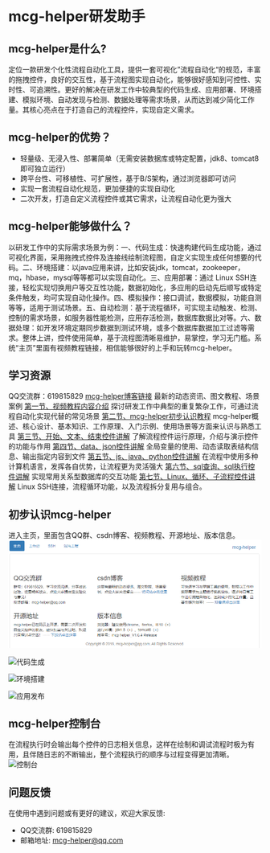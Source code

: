 # mcg-helper研发助手
## mcg-helper是什么?

定位一款研发个化性流程自动化工具，提供一套可视化”流程自动化“的规范，丰富的拖拽控件，良好的交互性，基于流程图实现自动化，能够很好感知到可控性、实时性、可追溯性。更好的解决在研发工作中较典型的代码生成、应用部署、环境搭建、模拟环境、自动发现与检测、数据处理等需求场景，从而达到减少简化工作量。其核心亮点在于打造自己的流程控件，实现自定义需求。

## mcg-helper的优势？
* 轻量级、无浸入性、部署简单（无需安装数据库或特定配置，jdk8、tomcat8即可独立运行）
* 跨平台性、可移植性、可扩展性，基于B/S架构，通过浏览器即可访问
* 实现一套流程自动化规范，更加便捷的实现自动化
* 二次开发，打造自定义流程控件或其它需求，让流程自动化更为强大

## mcg-helper能够做什么？

以研发工作中的实际需求场景为例：一、代码生成：快速构建代码生成功能，通过可视化界面，采用拖拽式控件及连接线绘制流程图，自定义实现生成任何想要的代码。二、环境搭建：以java应用来讲，比如安装jdk，tomcat，zookeeper，mq，hbase，mysql等等都可以实现自动化。三、应用部署：通过 Linux SSH连接，轻松实现切换用户等交互性功能，数据初始化，多应用的启动先后顺写或特定条件触发，均可实现自动化操作。四、模拟操作：接口调试，数据模拟，功能自测等等，适用于测试场景。五、自动检测：基于流程循环，可实现主动触发、检测、控制的需求场景，如服务器性能检测，应用存活检测，数据库数据比对等。六、数据处理：如开发环境定期同步数据到测试环境，或多个数据库数据加工过滤等需求。整体上讲，控件使用简单，基于流程图清晰易维护，易掌控，学习无门槛。系统“主页”里面有视频教程链接，相信能够很好的上手和玩转mcg-helper。

## 学习资源
QQ交流群：619815829
[mcg-helper博客链接](http://blog.csdn.net/loginandpwd)  最新的动态资讯、图文教程、场景案例
[第一节、视频教程内容介绍](https://edu.csdn.net/course/play/5954)  探讨研发工作中典型的重复繁杂工作，可通过流程自动化实现代替的常见场景
[第二节、mcg-helper初步认识教程](https://edu.csdn.net/course/play/5954/300130) mcg-helper概述、核心设计、基本知识、工作原理、入门示例、使用场景等方面来认识与熟悉工具
[第三节、开始、文本、结束控件讲解](https://edu.csdn.net/course/play/5954/300416)  了解流程控件运行原理，介绍与演示控件的功能与作用
[第四节、data、json控件讲解](https://edu.csdn.net/course/play/5954/305640)  全局变量的使用、动态读取表结构信息、输出指定内容到文件
[第五节、js、java、python控件讲解](https://edu.csdn.net/course/play/5954/309934)  在流程中使用多种计算机语言，发挥各自优势，让流程更为灵活强大
[第六节、sql查询、sql执行控件讲解](https://edu.csdn.net/course/play/5954/310142)  实现常用关系型数据库的交互功能
[第七节、Linux、循环、子流程控件讲解](https://edu.csdn.net/course/play/5954/324751)  Linux SSH连接，流程循环功能，以及流程拆分复用与组合。

## 初步认识mcg-helper
  进入主页，里面包含QQ群、csdn博客、视频教程、开源地址、版本信息。
![主页](https://github.com/mcg-helper/mcg-helper/raw/master/image/home.png)

![代码生成](https://github.com/mcg-helper/mcg-helper/raw/master/image/genCode.jpg)

![环境搭建](https://github.com/mcg-helper/mcg-helper/raw/master/image/build.jpg)

![应用发布](https://github.com/mcg-helper/mcg-helper/raw/master/image/publish.jpg)

## mcg-helper控制台
在流程执行时会输出每个控件的日志相关信息，这样在绘制和调试流程时极为有用，且伴随日志的不断输出，整个流程执行的顺序与过程变得更加清晰。
![控制台](https://github.com/mcg-helper/mcg-helper/raw/master/image/console.png)

## 问题反馈
在使用中遇到问题或有更好的建议，欢迎大家反馈:

* QQ交流群: 619815829
* 邮箱地址: mcg-helper@qq.com
